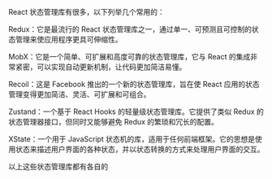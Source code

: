 React 状态管理库有很多，以下列举几个常用的：

Redux：它是最流行的 React 状态管理库之一，通过单一、可预测且可控制的状态管理来使应用程序更具可伸缩性。

MobX：它是一个简单、可扩展和高度可靠的状态管理库，它与 React 的集成非常紧密，可以实现自动更新机制，让代码更加简洁易懂。

Recoil：这是 Facebook 推出的一个新的状态管理库，旨在使 React 应用的状态管理变得更加简洁、灵活、可扩展和可组合。

Zustand：一个基于 React Hooks 的轻量级状态管理库。它提供了类似 Redux 的状态管理器接口，但同时又能够避免 Redux 的繁琐和冗长的配置。

XState：一个用于 JavaScript 状态机的库，适用于任何前端框架。它的思想是使用状态来描述用户界面的各种状态，并以状态转换的方式来处理用户界面的交互。

以上这些状态管理库都有各自的
